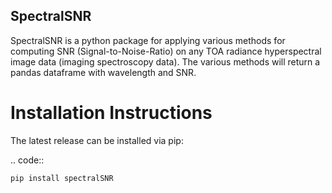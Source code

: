 SpectralSNR
---------------------

SpectralSNR is a python package for applying various methods for computing SNR (Signal-to-Noise-Ratio) on any TOA radiance hyperspectral image data (imaging spectroscopy data). The various methods will return a pandas dataframe with wavelength and SNR. 

Installation Instructions
=========================

The latest release can be installed via pip:

.. code::

    pip install spectralSNR
